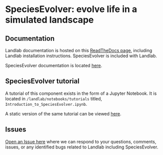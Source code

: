 # SpeciesEvolver: evolve life in a simulated landscape

## Documentation

Landlab documentation is hosted on this [ReadTheDocs page](https://landlab.readthedocs.io/en/master), including Landlab installation instructions. SpeciesEvolver is included with Landlab.

SpeciesEvolver documentation is located [here](https://landlab.readthedocs.io/en/master/reference/components/species_evolution.html).

## SpeciesEvolver tutorial

A tutorial of this component exists in the form of a Jupyter Notebook. It is
located in ``/landlab/notebooks/tutorials`` titled, ``Introduction_to_SpeciesEvolver.ipynb``.

A static version of the same tutorial can be viewed [here](https://nbviewer.jupyter.org/github/landlab/landlab/blob/master/notebooks/tutorials/species_evolution/Introduction_to_SpeciesEvolver.ipynb).

## Issues

[Open an Issue here](https://github.com/landlab/landlab/issues) where we can
respond to your questions, comments, issues, or any identified bugs related to
Landlab including SpeciesEvolver.
